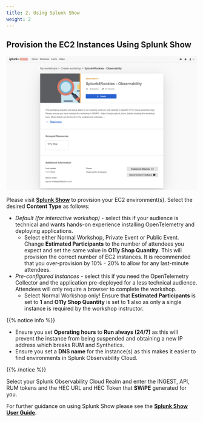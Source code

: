 ```yaml
---
title: 2. Using Splunk Show
weight: 2
---
```


## Provision the EC2 Instances Using Splunk Show

![Splunk Show](../images/splunk-show.png)

Please visit [**Splunk Show**](https://show.splunk.com/template/262/?type=workshop) to provision your EC2 environment(s). Select the desired **Content Type** as follows:

- _Default (for interactive workshop)_ - select this if your audience is technical and wants hands-on experience installing OpenTelemetry and deploying applications.
  - Select either Normal Workshop, Private Event or Public Event. Change **Estimated Participants** to the number of attendees you expect and set the same value in **O11y Shop Quantity**. This will provision the correct number of EC2 instances. It is recommended that you over-provision by 10% - 20% to allow for any last-minute attendees.
- _Pre-configured Instances_ - select this if you need the OpenTelemetry Collector and the application pre-deployed for a less technical audience. Attendees will only require a browser to complete the workshop.
  - Select Normal Workshop only! Ensure that **Estimated Participants** is set to **1** and **O11y Shop Quantity** is set to **1** also as only a single instance is required by the workshop instructor.

{{% notice info %}}

- Ensure you set **Operating hours** to **Run always (24/7)** as this will prevent the instance from being suspended and obtaining a new IP address which breaks RUM and Synthetics.
- Ensure you set a **DNS name** for the instance(s) as this makes it easier to find environments in Splunk Observability Cloud.

{{% /notice %}}

Select your Splunk Observability Cloud Realm and enter the INGEST, API, RUM tokens and the HEC URL and HEC Token that **SWiPE** generated for you.

For further guidance on using Splunk Show please see the [**Splunk Show User Guide**](http://go/show/user-guide).
